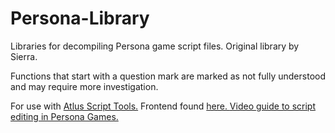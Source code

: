 # Persona-Library
Libraries for decompiling Persona game script files. Original library by Sierra.

Functions that start with a question mark are marked as not fully understood and may require more investigation.

For use with [Atlus Script Tools.](https://github.com/TGEnigma/Atlus-Script-Tools) Frontend found [here. ](https://github.com/ShrineFox/AtlusScriptCompiler-GUI-Frontend) [Video guide to script editing in Persona Games.](https://www.youtube.com/watch?v=HonHDoSJNDY)
